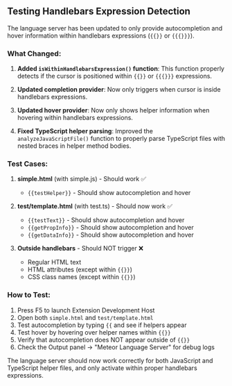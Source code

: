 ## Testing Handlebars Expression Detection

The language server has been updated to only provide autocompletion and hover information within handlebars expressions (`{{}}` or `{{{}}}`).

### What Changed:

1. **Added `isWithinHandlebarsExpression()` function**: This function properly detects if the cursor is positioned within `{{}}` or `{{{}}}` expressions.

2. **Updated completion provider**: Now only triggers when cursor is inside handlebars expressions.

3. **Updated hover provider**: Now only shows helper information when hovering within handlebars expressions.

4. **Fixed TypeScript helper parsing**: Improved the `analyzeJavaScriptFile()` function to properly parse TypeScript files with nested braces in helper method bodies.

### Test Cases:

1. **simple.html** (with simple.js) - Should work ✅
   - `{{testHelper}}` - Should show autocompletion and hover

2. **test/template.html** (with test.ts) - Should now work ✅
   - `{{testText}}` - Should show autocompletion and hover
   - `{{getPropInfo}}` - Should show autocompletion and hover
   - `{{getDataInfo}}` - Should show autocompletion and hover

3. **Outside handlebars** - Should NOT trigger ❌
   - Regular HTML text
   - HTML attributes (except within `{{}}`)
   - CSS class names (except within `{{}}`)

### How to Test:

1. Press F5 to launch Extension Development Host
2. Open both `simple.html` and `test/template.html`
3. Test autocompletion by typing `{{` and see if helpers appear
4. Test hover by hovering over helper names within `{{}}`
5. Verify that autocompletion does NOT appear outside of `{{}}`
6. Check the Output panel → "Meteor Language Server" for debug logs

The language server should now work correctly for both JavaScript and TypeScript helper files, and only activate within proper handlebars expressions.
